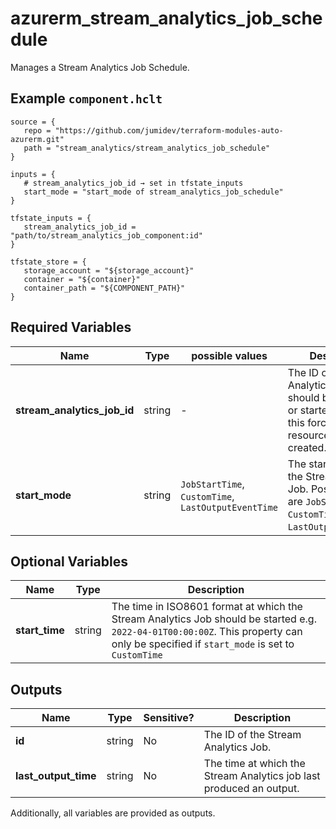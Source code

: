 # azurerm_stream_analytics_job_schedule

Manages a Stream Analytics Job Schedule.

## Example `component.hclt`

```hcl
source = {
   repo = "https://github.com/jumidev/terraform-modules-auto-azurerm.git"   
   path = "stream_analytics/stream_analytics_job_schedule"   
}

inputs = {
   # stream_analytics_job_id → set in tfstate_inputs
   start_mode = "start_mode of stream_analytics_job_schedule"   
}

tfstate_inputs = {
   stream_analytics_job_id = "path/to/stream_analytics_job_component:id"   
}

tfstate_store = {
   storage_account = "${storage_account}"   
   container = "${container}"   
   container_path = "${COMPONENT_PATH}"   
}

```

## Required Variables

| Name | Type |  possible values |  Description |
| ---- | --------- |  ----------- | ----------- |
| **stream_analytics_job_id** | string |  -  |  The ID of the Stream Analytics Job that should be scheduled or started. Changing this forces a new resource to be created. | 
| **start_mode** | string |  `JobStartTime`, `CustomTime`, `LastOutputEventTime`  |  The starting mode of the Stream Analytics Job. Possible values are `JobStartTime`, `CustomTime` and `LastOutputEventTime`. | 

## Optional Variables

| Name | Type |  Description |
| ---- | --------- |  ----------- |
| **start_time** | string |  The time in ISO8601 format at which the Stream Analytics Job should be started e.g. `2022-04-01T00:00:00Z`. This property can only be specified if `start_mode` is set to `CustomTime` | 



## Outputs

| Name | Type | Sensitive? | Description |
| ---- | ---- | --------- | --------- |
| **id** | string | No  | The ID of the Stream Analytics Job. | 
| **last_output_time** | string | No  | The time at which the Stream Analytics job last produced an output. | 

Additionally, all variables are provided as outputs.
